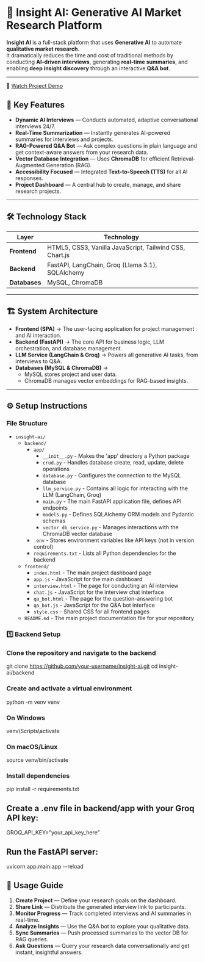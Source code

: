 # 🤖 Insight AI: Generative AI Market Research Platform

**Insight AI** is a full-stack platform that uses **Generative AI** to automate **qualitative market research**.  
It dramatically reduces the time and cost of traditional methods by conducting **AI-driven interviews**, generating **real-time summaries**, and enabling **deep insight discovery** through an interactive **Q&A bot**.

---
🎥 [Watch Project Demo](https://drive.google.com/file/d/1tQxIC6TF5igCLpBx5gw4qaZEmbKl9H4n/view?usp=drivesdk )


## 🚀 Key Features

- **Dynamic AI Interviews** — Conducts automated, adaptive conversational interviews 24/7.  
- **Real-Time Summarization** — Instantly generates AI-powered summaries for interviews and projects.  
- **RAG-Powered Q&A Bot** — Ask complex questions in plain language and get context-aware answers from your research data.  
- **Vector Database Integration** — Uses **ChromaDB** for efficient Retrieval-Augmented Generation (RAG).  
- **Accessibility Focused** — Integrated **Text-to-Speech (TTS)** for all AI responses.  
- **Project Dashboard** — A central hub to create, manage, and share research projects.

---

## 🛠️ Technology Stack

| Layer | Technology |
|-------|-------------|
| **Frontend** | HTML5, CSS3, Vanilla JavaScript, Tailwind CSS, Chart.js |
| **Backend** | FastAPI, LangChain, Groq (Llama 3.1), SQLAlchemy |
| **Databases** | MySQL, ChromaDB |

---

## 🏗️ System Architecture

- **Frontend (SPA)** → The user-facing application for project management and AI interaction.  
- **Backend (FastAPI)** → The core API for business logic, LLM orchestration, and database management.  
- **LLM Service (LangChain & Groq)** → Powers all generative AI tasks, from interviews to Q&A.  
- **Databases (MySQL & ChromaDB)** →  
  - MySQL stores project and user data.  
  - ChromaDB manages vector embeddings for RAG-based insights.

---

## ⚙️ Setup Instructions

### File Structure

- `insight-ai/`
  - `backend/`
    - `app/`
      - `__init__.py` - Makes the 'app' directory a Python package
      - `crud.py` - Handles database create, read, update, delete operations
      - `database.py` - Configures the connection to the MySQL database
      - `llm_service.py` - Contains all logic for interacting with the LLM (LangChain, Groq)
      - `main.py` - The main FastAPI application file, defines API endpoints
      - `models.py` - Defines SQLAlchemy ORM models and Pydantic schemas
      - `vector_db_service.py` - Manages interactions with the ChromaDB vector database
    - `.env` - Stores environment variables like API keys (not in version control)
    - `requirements.txt` - Lists all Python dependencies for the backend
  - `frontend/`
    - `index.html` - The main project dashboard page
    - `app.js` - JavaScript for the main dashboard
    - `interview.html` - The page for conducting an AI interview
    - `chat.js` - JavaScript for the interview chat interface
    - `qa_bot.html` - The page for the question-answering bot
    - `qa_bot.js` - JavaScript for the Q&A bot interface
    - `style.css` - Shared CSS for all frontend pages
  - `README.md` - The main project documentation file for your repository

### 1️⃣ Backend Setup


### Clone the repository and navigate to the backend
git clone https://github.com/your-username/insight-ai.git
cd insight-ai/backend

### Create and activate a virtual environment
python -m venv venv
### On Windows
venv\Scripts\activate
### On macOS/Linux
source venv/bin/activate

### Install dependencies
pip install -r requirements.txt


##  Create a .env file in backend/app with your Groq API key:
GROQ_API_KEY="your_api_key_here"

## Run the FastAPI server:
uvicorn app.main:app --reload

## 📖 Usage Guide

1. **Create Project** — Define your research goals on the dashboard.  
2. **Share Link** — Distribute the generated interview link to participants.  
3. **Monitor Progress** — Track completed interviews and AI summaries in real-time.  
4. **Analyze Insights** — Use the Q&A bot to explore your qualitative data.  
5. **Sync Summaries** — Push processed summaries to the vector DB for RAG queries.  
6. **Ask Questions** — Query your research data conversationally and get instant, insightful answers.
